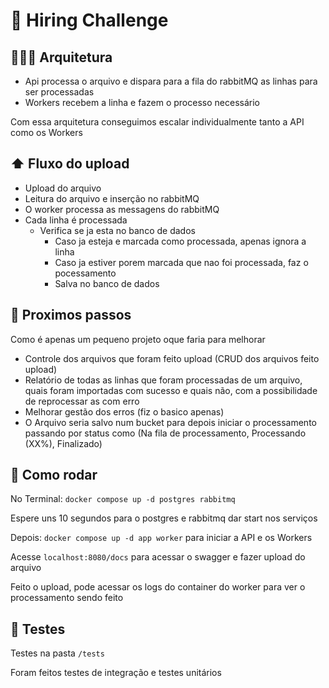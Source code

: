 # 🧪 Hiring Challenge

## 👨🏻‍💻 Arquitetura

- Api processa o arquivo e dispara para a fila do rabbitMQ as linhas para ser processadas
- Workers recebem a linha e fazem o processo necessário

Com essa arquitetura conseguimos escalar individualmente tanto a API como os Workers

## ⬆️ Fluxo do upload

- Upload do arquivo
- Leitura do arquivo e inserção no rabbitMQ
- O worker processa as messagens do rabbitMQ
- Cada linha é processada
  - Verifica se ja esta no banco de dados
    - Caso ja esteja e marcada como processada, apenas ignora a linha
    - Caso ja estiver porem marcada que nao foi processada, faz o pocessamento
    - Salva no banco de dados

## 📌 Proximos passos

Como é apenas um pequeno projeto oque faria para melhorar

- Controle dos arquivos que foram feito upload (CRUD dos arquivos feito upload)
- Relatório de todas as linhas que foram processadas de um arquivo, quais foram importadas com sucesso e quais não, com a possibilidade de reprocessar as com erro
- Melhorar gestão dos erros (fiz o basico apenas)
- O Arquivo seria salvo num bucket para depois iniciar o processamento passando por status como (Na fila de processamento, Processando (XX%), Finalizado)

## 🔄 Como rodar

No Terminal: `docker compose up -d postgres rabbitmq`

Espere uns 10 segundos para o postgres e rabbitmq dar start nos serviços

Depois: `docker compose up -d app worker` para iniciar a API e os Workers

Acesse `localhost:8080/docs` para acessar o swagger e fazer upload do arquivo

Feito o upload, pode acessar os logs do container do worker para ver o processamento sendo feito

## 📝 Testes

Testes na pasta `/tests`

Foram feitos testes de integração e testes unitários
